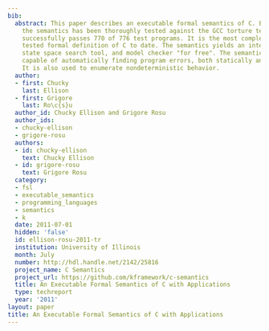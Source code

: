 ```yaml
---
bib:
  abstract: This paper describes an executable formal semantics of C. Being executable,
    the semantics has been thoroughly tested against the GCC torture test suite and
    successfully passes 770 of 776 test programs. It is the most complete and thoroughly
    tested formal definition of C to date. The semantics yields an interpreter, debugger,
    state space search tool, and model checker "for free". The semantics is shown
    capable of automatically finding program errors, both statically and at runtime.
    It is also used to enumerate nondeterministic behavior.
  author:
  - first: Chucky
    last: Ellison
  - first: Grigore
    last: Ro\c{s}u
  author_id: Chucky Ellison and Grigore Rosu
  author_ids:
  - chucky-ellison
  - grigore-rosu
  authors:
  - id: chucky-ellison
    text: Chucky Ellison
  - id: grigore-rosu
    text: Grigore Rosu
  category:
  - fsl
  - executable_semantics
  - programming_languages
  - semantics
  - k
  date: 2011-07-01
  hidden: 'false'
  id: ellison-rosu-2011-tr
  institution: University of Illinois
  month: July
  number: http://hdl.handle.net/2142/25816
  project_name: C Semantics
  project_url: https://github.com/kframework/c-semantics
  title: An Executable Formal Semantics of C with Applications
  type: techreport
  year: '2011'
layout: paper
title: An Executable Formal Semantics of C with Applications
---
```

